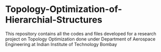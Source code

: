 # Topology-Optimization-of-Hierarchial-Structures
This repository contains all the codes and files developed for a research project on Topology Optimization done under Department of Aerospace Engineering at Indian Institute of Technology Bombay
